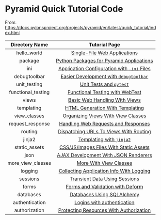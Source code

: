# Pyramid Quick Tutorial Code

From: https://docs.pylonsproject.org/projects/pyramid/en/latest/quick_tutorial/index.html

| Directory Name | Tutorial Page |
|:--------------:|:-------------:|
| hello_world    | [Single-File Web Applications](https://docs.pylonsproject.org/projects/pyramid/en/latest/quick_tutorial/hello_world.html)|
| package        | [Python Packages for Pyramid Applications](https://docs.pylonsproject.org/projects/pyramid/en/latest/quick_tutorial/package.html)|
| ini            | [Application Configuration with `.ini` Files](https://docs.pylonsproject.org/projects/pyramid/en/latest/quick_tutorial/ini.html)|
| debugtoolbar   | [Easier Development with `debugtoolbar`](https://docs.pylonsproject.org/projects/pyramid/en/latest/quick_tutorial/debugtoolbar.html)|
| unit_testing   | [Unit Tests and `pytest`](https://docs.pylonsproject.org/projects/pyramid/en/latest/quick_tutorial/unit_testing.html)|
| functional_testing | [Functional Testing with WebTest](https://docs.pylonsproject.org/projects/pyramid/en/latest/quick_tutorial/functional_testing.html)|
| views          | [Basic Web Handling With Views](https://docs.pylonsproject.org/projects/pyramid/en/latest/quick_tutorial/views.html)|
| templating     | [HTML Generation With Templating](https://docs.pylonsproject.org/projects/pyramid/en/latest/quick_tutorial/templating.html)|
| view_classes   | [Organizing Views With View Classes](https://docs.pylonsproject.org/projects/pyramid/en/latest/quick_tutorial/view_classes.html)|
| request_response | [Handling Web Requests and Responses](https://docs.pylonsproject.org/projects/pyramid/en/latest/quick_tutorial/request_response.html)|
| routing        | [Dispatching URLs To Views With Routing](https://docs.pylonsproject.org/projects/pyramid/en/latest/quick_tutorial/routing.html)|
| jinja2         | [Templating with `jinja2`](https://docs.pylonsproject.org/projects/pyramid/en/latest/quick_tutorial/jinja2.html)|
| static_assets  | [CSS/JS/Images Files With Static Assets](https://docs.pylonsproject.org/projects/pyramid/en/latest/quick_tutorial/static_assets.html)|
| json           | [AJAX Development With JSON Renderers](https://docs.pylonsproject.org/projects/pyramid/en/latest/quick_tutorial/json.html)|
| more_view_classes | [More With View Classes](https://docs.pylonsproject.org/projects/pyramid/en/latest/quick_tutorial/more_view_classes.html)|
| logging        | [Collecting Application Info With Logging](https://docs.pylonsproject.org/projects/pyramid/en/latest/quick_tutorial/logging.html)|
| sessions       | [Transient Data Using Sessions](https://docs.pylonsproject.org/projects/pyramid/en/latest/quick_tutorial/sessions.html)|
| forms          | [Forms and Validation with Deform](https://docs.pylonsproject.org/projects/pyramid/en/latest/quick_tutorial/forms.html)|
| databases      | [Databases Using SQLAlchemy](https://docs.pylonsproject.org/projects/pyramid/en/latest/quick_tutorial/databases.html)|
| authentication | [Logins with authentication](https://docs.pylonsproject.org/projects/pyramid/en/latest/quick_tutorial/authentication.html)|
| authorization  | [Protecting Resources With Authorization](https://docs.pylonsproject.org/projects/pyramid/en/latest/quick_tutorial/authorization.html)|